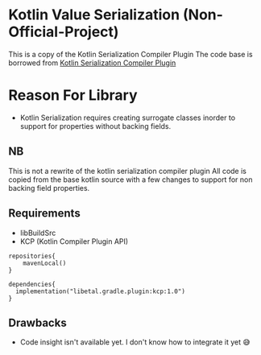 # Kotlin Value Serialization (Non-Official-Project)

This is a copy of the Kotlin Serialization Compiler Plugin The code base is borrowed
from [Kotlin Serialization Compiler Plugin](https://github.com/JetBrains/kotlin/tree/master/plugins/kotlin-serialization/kotlin-serialization-compiler)

# Reason For Library

- Kotlin Serialization requires creating surrogate classes inorder to support for properties without
  backing fields.

## NB

This is not a rewrite of the kotlin serialization compiler plugin All code is copied from the base
kotlin source with a few changes to support for non backing field properties.

## Requirements

- libBuildSrc
- KCP (Kotlin Compiler Plugin API)

```
repositories{
    mavenLocal()
}

dependencies{
  implementation("libetal.gradle.plugin:kcp:1.0")
}

```


## Drawbacks
- Code insight isn't available yet. I don't know how to integrate it yet 😅

## 